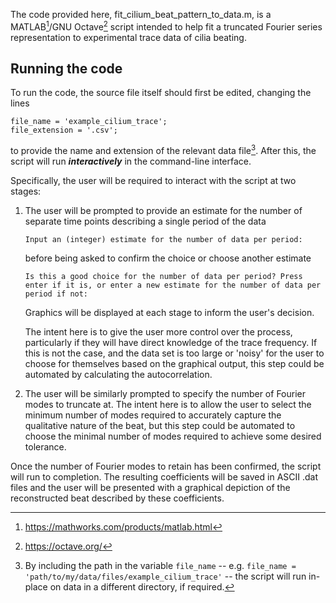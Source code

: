 The code provided here, fit_cilium_beat_pattern_to_data.m, is a MATLAB[^matlab]/GNU Octave[^octave] script intended to help fit a truncated Fourier series representation to experimental trace data of cilia beating.

## Running the code

To run the code, the source file itself should first be edited, changing the lines
```
file_name = 'example_cilium_trace';
file_extension = '.csv';
```
to provide the name and extension of the relevant data file[^file_path]. After this, the script will run ***interactively*** in the command-line interface.

Specifically, the user will be required to interact with the script at two stages:
1. The user will be prompted to provide an estimate for the number of separate time points describing a single period of the data

   ```
   Input an (integer) estimate for the number of data per period:
   ```
   
   before being asked to confirm the choice or choose another estimate
   
   ```
   Is this a good choice for the number of data per period? Press enter if it is, or enter a new estimate for the number of data per period if not: 
   ```
   
   Graphics will be displayed at each stage to inform the user's decision.
   
   The intent here is to give the user more control over the process, particularly if they will have direct knowledge of the trace frequency. If this is not the case, and the data set is too large or 'noisy' for the user to choose for themselves based on the graphical output, this step could be automated by calculating the autocorrelation.
   
2. The user will be similarly prompted to specify the number of Fourier modes to truncate at. The intent here is to allow the user to select the minimum number of modes required to accurately capture the qualitative nature of the beat, but this step could be automated to choose the minimal number of modes required to achieve some desired tolerance.

Once the number of Fourier modes to retain has been confirmed, the script will run to completion. The resulting coefficients will be saved in ASCII .dat files and the user will be presented with a graphical depiction of the reconstructed beat described by these coefficients.

[^file_path]: By including the path in the variable `file_name` -- e.g. `file_name = 'path/to/my/data/files/example_cilium_trace'` -- the script will run in-place on data in a different directory, if required.

[^matlab]: https://mathworks.com/products/matlab.html

[^octave]: https://octave.org/
